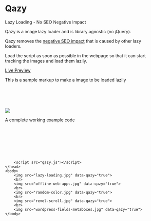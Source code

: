 Qazy
====

Lazy Loading - No SEO Negative Impact

Qazy is a image lazy loader and is library agnostic (no jQuery).

Qazy removes the <a href="http://qnimate.com/lazy-loading-images-and-its-seo-impact/">negative SEO impact</a> that is caused by other lazy loaders.

Load the script as soon as possible in the webpage so that it can start tracking the images and load them lazily.

<a href="http://labs.qnimate.com/qazy-lazy-loading/">Live Preview</a>

This is a sample markup to make a image to be loaded lazily
<code>
<!-- data-qazy is set to true means to load it lazily. Set it to false if you don't want to load it lazily. -->
<!-- A default placeholder is used. To change the placeholder, assign the variable "qazy_image" with the placeholder image url before the script is loaded. -->
<img src="offline-web-apps.jpg" data-qazy="true">
</code>

A complete working example code
<pre>
<!doctype html>
<html>
    <head>
        <title>Qazy</title>
        <script> var qazy_image = "http://qnimate.com/blank.gif";  </script>
        <script src="qazy.js"></script>
    </head>
    <body>
        <img src="lazy-loading.jpg" data-qazy="true">
        <br>
        <img src="offline-web-apps.jpg" data-qazy="true">
        <br>
        <img src="random-color.jpg" data-qazy="true">
        <br>
        <img src="revel-scroll.jpg" data-qazy="true">
        <br>
        <img src="wordpress-fields-metaboxes.jpg" data-qazy="true">
    </body>
</html>
</code>
